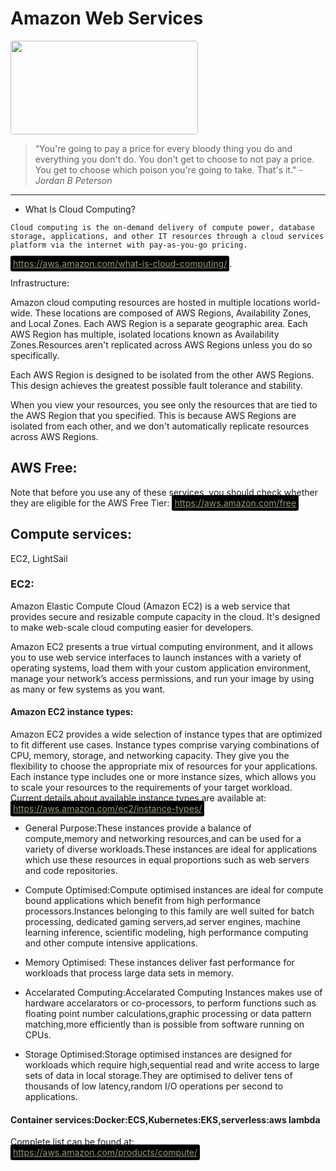 # Amazon Web Services

<style>a{color:#997;background-color:black;padding:4px;border-radius:3px;}
/* body{background-color:darkgray} */
</style>

<img src="https://upload.wikimedia.org/wikipedia/commons/9/93/Amazon_Web_Services_Logo.svg" width=300 style="border-radius:4px" height=150>

>“You're going to pay a price for every bloody thing you do and everything you don't do. You don't get to choose to not pay a price. You get to choose which poison you're going to take. That's it." - *Jordan B Peterson*
- - - -
- What Is Cloud Computing?

```Cloud computing is the on-demand delivery of compute power, database storage, applications, and other IT resources through a cloud services platform via the internet with pay-as-you-go pricing.```

https://aws.amazon.com/what-is-cloud-computing/.

Infrastructure:

Amazon cloud computing resources are hosted in multiple locations world-wide. These locations are composed of AWS Regions, Availability Zones, and Local Zones. Each AWS Region is a separate geographic area. Each AWS Region has multiple, isolated locations known as Availability Zones.Resources aren't replicated across AWS Regions unless you do so specifically. 

Each AWS Region is designed to be isolated from the other AWS Regions. This design achieves the greatest possible fault tolerance and stability.

When you view your resources, you see only the resources that are tied to the AWS Region that you specified. This is because AWS Regions are isolated from each other, and we don't automatically replicate resources across AWS Regions. 

## AWS Free:
Note that before you use any of these services, you should check whether they are eligible for the AWS Free Tier: https://aws.amazon.com/free

## Compute services:
EC2,
LightSail

### EC2:
Amazon Elastic Compute Cloud (Amazon EC2) is a web service that provides secure and resizable compute capacity in the cloud. It's designed to make web-scale cloud computing easier for developers.

Amazon EC2 presents a true virtual computing environment, and it allows you to use web service interfaces to launch instances with a variety of operating systems, load them with your custom application environment, manage your network’s access permissions, and run your image by using as many or few systems as you want.

#### Amazon EC2 instance types:
Amazon EC2 provides a wide selection of instance types that are optimized to fit different use cases. Instance types comprise varying combinations of CPU, memory, storage, and networking capacity. They give you the flexibility to choose the appropriate mix of resources for your applications. Each instance type includes one or more instance sizes, which allows you to scale your resources to the requirements of your target workload. Current details about available instance types are available at: https://aws.amazon.com/ec2/instance-types/ 

- General Purpose:These instances provide a balance of compute,memory and networking resources,and can be used for a variety of diverse workloads.These instances are ideal for applications which use these resources in equal proportions such as web servers and code repositories.

- Compute Optimised:Compute optimised instances are ideal for compute bound applications which benefit from high performance processors.Instances belonging to this family are well suited for batch processing, dedicated gaming servers,ad server engines, machine learning inference, scientific modeling, high performance computing and other compute intensive applications.

- Memory Optimised: These instances deliver fast performance for workloads that process large data sets in memory.

- Accelarated Computing:Accelarated Computing Instances makes use of hardware accelarators or co-processors, to perform functions such as floating point number calculations,graphic processing or data pattern matching,more efficiently than is possible from software running on CPUs.

- Storage Optimised:Storage optimised instances are designed for workloads which require high,sequential read and write access to large sets of data in local storage.They are optimised to deliver tens of thousands of low latency,random I/O operations per second to applications.

#### Container services:Docker:ECS,Kubernetes:EKS,serverless:aws lambda

Complete list can be found at:
https://aws.amazon.com/products/compute/

